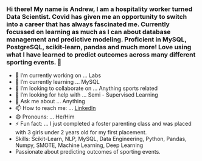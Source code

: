 ### Hi there!  My name is Andrew, I am a hospitality worker turned Data Scientist. Covid has given me an opportunity to switch into a career that has always fascinated me. Currently focussed on learning as much as I can about database management and predictive modeling. Proficient in MySQL, PostgreSQL, scikit-learn, pandas and much more! Love using what I have learned to predict outcomes across many different sporting events. 👋

- 🔭 I’m currently working on ... Labs
- 🌱 I’m currently learning ... MySQL
- 👯 I’m looking to collaborate on ... Anything sports related
- 🤔 I’m looking for help with ... Semi - Supervised Learning
- 💬 Ask me about ... Anything
- 📫 How to reach me: ... [LinkedIn](https://www.linkedin.com/in/andrew-arnett-data-scientist/)
- 😄 Pronouns: ... He/Him
- ⚡ Fun fact: ... I just completed a foster parenting class and was placed with 3 girls under 2 years old for my first placement.
- Skills: Scikit-Learn, NLP, MySQL, Data Engineering, Python, Pandas, Numpy, SMOTE, Machine Learning, Deep Learning
- Passionate about predicting outcomes of sporting events.
